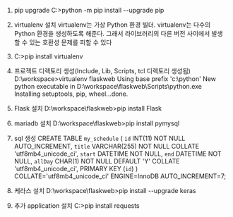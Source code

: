 1. pip upgrade
   C:\>python -m pip install --upgrade pip

2. virtualenv 설치
   virtualenv는 가상 Python 환경 빌더.
   virtualenv는 다수의 Python 환경을 생성하도록 해준다. 
   그래서 라이브러리의 다른 버전 사이에서 발생할 수 있는 호환성 문제를 피할 수 있다

3. C:\>pip install virtualenv

4. 프로젝트 디렉토리 생성(Include, Lib, Scripts, tcl 디렉토리 생성됨)
   D:\workspace>virtualenv flaskweb
      Using base prefix 'c:\\python'
      New python executable in D:\workspace\flaskweb\Scripts\python.exe
      Installing setuptools, pip, wheel...done. 

4. Flask 설치
   D:\workspace\flaskweb>pip install Flask

5. mariadb 설치
   D:\workspace\flaskweb>pip install pymysql
   
6. sql 생성
   CREATE TABLE `my_schedule` (
      `id` INT(11) NOT NULL AUTO_INCREMENT,
      `title` VARCHAR(255) NOT NULL COLLATE 'utf8mb4_unicode_ci',
      `start` DATETIME NOT NULL,
      `end` DATETIME NOT NULL,
      `allDay` CHAR(1) NOT NULL DEFAULT 'Y' COLLATE 'utf8mb4_unicode_ci',
      PRIMARY KEY (`id`)
   )
   COLLATE='utf8mb4_unicode_ci'
   ENGINE=InnoDB
   AUTO_INCREMENT=7;

7. 케라스 설치
   D:\workspace\flaskweb>pip install --upgrade keras
   
8. 추가 application 설치
   C:\>pip install requests
